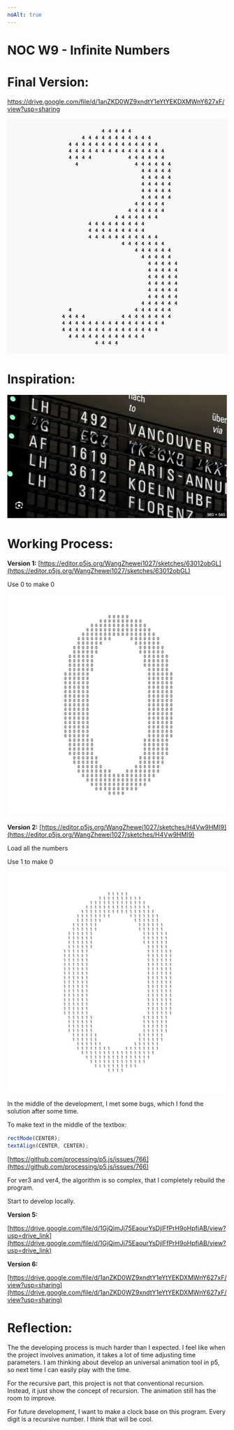 ```yaml
---
noAlt: true
---
```

# NOC W9 - Infinite Numbers

# **Final Version:** 

https://drive.google.com/file/d/1anZKD0WZ9xndtY1eYtYEKDXMWnY627xF/view?usp=sharing

![截屏2024-04-08 21.01.45.png](NOC%20W9%20-%20Infinite%20Numbers%20e3954bc3a7b04a30a575cd0f6f876647/%25E6%2588%25AA%25E5%25B1%258F2024-04-08_21.01.45.png)

# Inspiration:

![截屏2024-04-08 21.04.44.png](NOC%20W9%20-%20Infinite%20Numbers%20e3954bc3a7b04a30a575cd0f6f876647/%25E6%2588%25AA%25E5%25B1%258F2024-04-08_21.04.44.png)

# Working Process:

**Version 1:** [https://editor.p5js.org/WangZhewei1027/sketches/63012obGL](https://editor.p5js.org/WangZhewei1027/sketches/63012obGL)

Use 0 to make 0

![截屏2024-04-08 12.22.40.png](NOC%20W9%20-%20Infinite%20Numbers%20e3954bc3a7b04a30a575cd0f6f876647/%25E6%2588%25AA%25E5%25B1%258F2024-04-08_12.22.40.png)

**Version 2:** [https://editor.p5js.org/WangZhewei1027/sketches/H4Vw9HMI9](https://editor.p5js.org/WangZhewei1027/sketches/H4Vw9HMI9)

Load all the numbers

Use 1 to make 0

![截屏2024-04-08 12.40.17.png](NOC%20W9%20-%20Infinite%20Numbers%20e3954bc3a7b04a30a575cd0f6f876647/%25E6%2588%25AA%25E5%25B1%258F2024-04-08_12.40.17.png)

In the middle of the development, I met some bugs, which I fond the solution after some time.

To make text in the middle of the textbox:

```jsx
rectMode(CENTER);
textAlign(CENTER, CENTER);
```

[https://github.com/processing/p5.js/issues/766](https://github.com/processing/p5.js/issues/766)

For ver3 and ver4, the algorithm is so complex, that I completely rebuild the program.

Start to develop locally.

**Version 5:**

[https://drive.google.com/file/d/1GjQimJj75EaourYsDjlFfPrH9oHpfiAB/view?usp=drive_link](https://drive.google.com/file/d/1GjQimJj75EaourYsDjlFfPrH9oHpfiAB/view?usp=drive_link)

**Version 6:**

[https://drive.google.com/file/d/1anZKD0WZ9xndtY1eYtYEKDXMWnY627xF/view?usp=sharing](https://drive.google.com/file/d/1anZKD0WZ9xndtY1eYtYEKDXMWnY627xF/view?usp=sharing)

# Reflection:

The the developing process is much harder than I expected. I feel like when the project involves animation, it takes a lot of time adjusting time parameters. I am thinking about develop an universal animation tool in p5, so next time I can easily play with the time.

For the recursive part, this project is not that conventional recursion. Instead, it just show the concept of recursion. The animation still has the room to improve.

For future development, I want to make a clock base on this program. Every digit is a recursive number. I think that will be cool.
